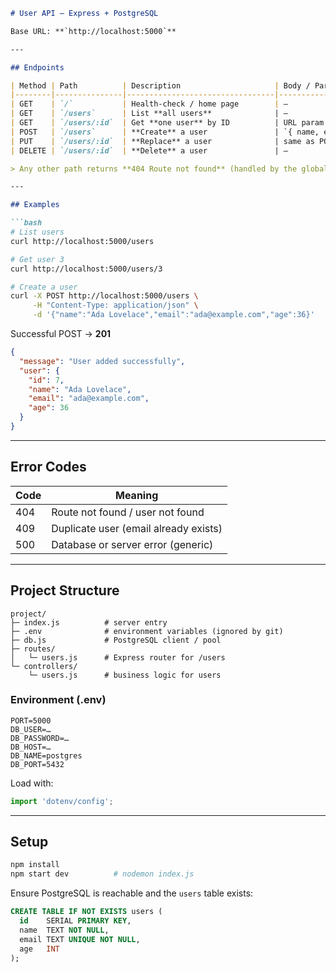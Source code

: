 ````markdown
# User API – Express + PostgreSQL

Base URL: **`http://localhost:5000`**

---

## Endpoints

| Method | Path          | Description                     | Body / Params | Success Response |
|--------|---------------|---------------------------------|---------------|------------------|
| GET    | `/`           | Health-check / home page        | –             | **200** “HomePage is here!” |
| GET    | `/users`      | List **all users**              | –             | **200** JSON array |
| GET    | `/users/:id`  | Get **one user** by ID          | URL param `id`| **200** user object<br>**404** if not found |
| POST   | `/users`      | **Create** a user               | `{ name, email, age }` | **201** created object<br>**409** email exists |
| PUT    | `/users/:id`  | **Replace** a user              | same as POST  | **200** updated object<br>**404** if not found |
| DELETE | `/users/:id`  | **Delete** a user               | –             | **200** confirmation<br>**404** if not found |

> Any other path returns **404 Route not found** (handled by the global middleware).

---

## Examples

```bash
# List users
curl http://localhost:5000/users

# Get user 3
curl http://localhost:5000/users/3

# Create a user
curl -X POST http://localhost:5000/users \
     -H "Content-Type: application/json" \
     -d '{"name":"Ada Lovelace","email":"ada@example.com","age":36}'
````

Successful POST → **201**

```json
{
  "message": "User added successfully",
  "user": {
    "id": 7,
    "name": "Ada Lovelace",
    "email": "ada@example.com",
    "age": 36
  }
}
```

---

## Error Codes

| Code | Meaning                               |
| ---- | ------------------------------------- |
| 404  | Route not found / user not found      |
| 409  | Duplicate user (email already exists) |
| 500  | Database or server error (generic)    |

---

## Project Structure

```
project/
├─ index.js          # server entry
├─ .env              # environment variables (ignored by git)
├─ db.js             # PostgreSQL client / pool
├─ routes/
│   └─ users.js      # Express router for /users
└─ controllers/
    └─ users.js      # business logic for users
```

### Environment (.env)

```
PORT=5000
DB_USER=…
DB_PASSWORD=…
DB_HOST=…
DB_NAME=postgres
DB_PORT=5432
```

Load with:

```js
import 'dotenv/config';
```

---

## Setup

```bash
npm install
npm start dev          # nodemon index.js
```

Ensure PostgreSQL is reachable and the `users` table exists:

```sql
CREATE TABLE IF NOT EXISTS users (
  id    SERIAL PRIMARY KEY,
  name  TEXT NOT NULL,
  email TEXT UNIQUE NOT NULL,
  age   INT
);
```

```
```
